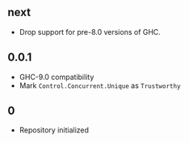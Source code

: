 ## next

* Drop support for pre-8.0 versions of GHC.

## 0.0.1

* GHC-9.0 compatibility
* Mark `Control.Concurrent.Unique` as `Trustworthy`

## 0

* Repository initialized
